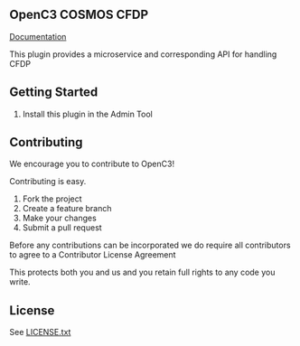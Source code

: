 ## OpenC3 COSMOS CFDP

[Documentation](https://openc3.com)

This plugin provides a microservice and corresponding API for handling CFDP

## Getting Started

1. Install this plugin in the Admin Tool

## Contributing

We encourage you to contribute to OpenC3!

Contributing is easy.

1. Fork the project
2. Create a feature branch
3. Make your changes
4. Submit a pull request

Before any contributions can be incorporated we do require all contributors to agree to a Contributor License Agreement

This protects both you and us and you retain full rights to any code you write.

## License

See [LICENSE.txt](LICENSE.txt)

